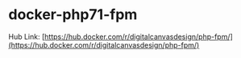 # docker-php71-fpm

Hub Link: [https://hub.docker.com/r/digitalcanvasdesign/php-fpm/](https://hub.docker.com/r/digitalcanvasdesign/php-fpm/)
